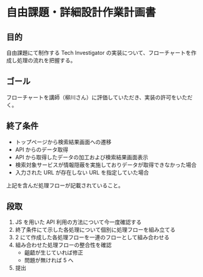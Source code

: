 # 自由課題・詳細設計作業計画書

## 目的

自由課題にて制作する Tech Investigator の実装について、フローチャートを作成し処理の流れを把握する。

## ゴール

フローチャートを講師（柳川さん）に評価していただき、実装の許可をいただく。

## 終了条件

- トップページから検索結果画面への遷移
- API からのデータ取得
- API から取得したデータの加工および検索結果画面表示
- 検索対象サービスが情報隠蔽を実施しておりデータが取得できなかった場合
- 入力された URL が存在しない URL を指定していた場合

上記を含んだ処理フローが記載されていること。

## 段取

1. JS を用いた API 利用の方法について今一度確認する
2. 終了条件にて示した各処理について個別に処理フローを組み立てる
3. 2 にて作成した各処理フローを一連のフローとして組み合わせる
4. 組み合わせた処理フローの整合性を確認
   - 齟齬が生じていれば修正
   - 問題が無ければ 5 へ
5. 提出